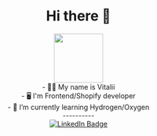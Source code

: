 <h1 align="center">Hi there 👋</h1>

<div id="header" align="center">
  <img src="https://media.giphy.com/media/3o7abAHdYvZdBNnGZq/giphy.gif" width="100"/>
</div>

<div align="center">
- 🙋‍♂️ My name is Vitalii <br>
- 🖥 I'm Frontend/Shopify developer <br>
- 🧬 I’m currently learning Hydrogen/Oxygen <br>
</div>

<div align="center" >
----------
</div>

<div align="center" id="badges">
  <a href="https://www.linkedin.com/in/vitalii-skomskyi/">
    <img src="https://img.shields.io/badge/LinkedIn-black?style=for-the-badge&logo=linkedin&logoColor=white" alt="LinkedIn Badge"/>
  </a>
</div>

<!--
**skomskiy/skomskiy** is a ✨ _special_ ✨ repository because its `README.md` (this file) appears on your GitHub profile.

Here are some ideas to get you started:

- 🔭 I’m currently working on ...
- 🌱 I’m currently learning ...
- 👯 I’m looking to collaborate on ...
- 🤔 I’m looking for help with ...
- 💬 Ask me about ...
- 📫 How to reach me: ...
- 😄 Pronouns: ...
- ⚡ Fun fact: ...
-->
